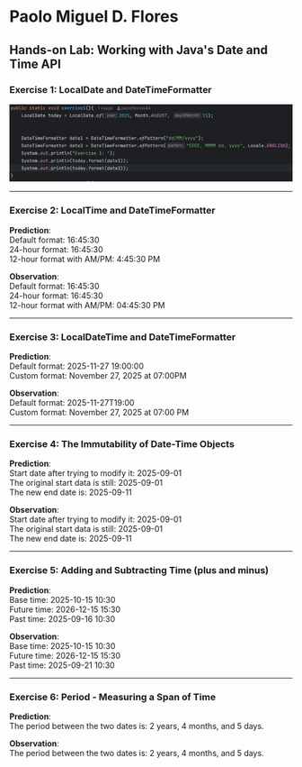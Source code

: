 # Paolo Miguel D. Flores
## Hands-on Lab: Working with Java's Date and Time API

### Exercise 1: LocalDate and DateTimeFormatter
![sc](sc.png)

---

### Exercise 2: LocalTime and DateTimeFormatter

**Prediction**:</br>
Default format: 16:45:30</br>
24-hour format: 16:45:30</br>
12-hour format with AM/PM: 4:45:30 PM

**Observation**:</br>
Default format: 16:45:30</br>
24-hour format: 16:45:30</br>
12-hour format with AM/PM: 04:45:30 PM

---

### Exercise 3: LocalDateTime and DateTimeFormatter

**Prediction**:</br>
Default format: 2025-11-27 19:00:00</br>
Custom format: November 27, 2025 at 07:00PM

**Observation**:</br>
Default format: 2025-11-27T19:00</br>
Custom format: November 27, 2025 at 07:00 PM

---

### Exercise 4: The Immutability of Date-Time Objects

**Prediction**:</br>
Start date after trying to modify it: 2025-09-01</br>
The original start data is still: 2025-09-01</br>
The new end date is: 2025-09-11

**Observation**:</br>
Start date after trying to modify it: 2025-09-01</br>
The original start data is still: 2025-09-01</br>
The new end date is: 2025-09-11

---

### Exercise 5: Adding and Subtracting Time (plus and minus)

**Prediction**:</br>
Base time: 2025-10-15 10:30</br>
Future time: 2026-12-15 15:30</br>
Past time: 2025-09-16 10:30

**Observation**:</br>
Base time:   2025-10-15 10:30</br>
Future time: 2026-12-15 15:30</br>
Past time:   2025-09-21 10:30

---

### Exercise 6: Period - Measuring a Span of Time

**Prediction**:</br>
The period between the two dates is: 2 years, 4 months, and 5 days.

**Observation**:</br>
The period between the two dates is: 2 years, 4 months, and 5 days.

